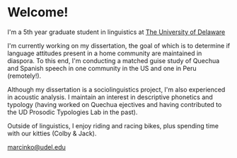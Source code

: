 <html>
<head>
  
</head>
<body>

<h1>Welcome!</h1>

<p>I'm a 5th year graduate student in linguistics at <a href="https://www.lingcogsci.udel.edu/" target="_blank">The University of Delaware</a> </p> 
  
<p>I'm currently working on my dissertation, the goal of which is to determine if language attitudes present in a home community are maintained in diaspora. To this end, I'm conducting a matched guise study of Quechua and Spanish speech in one community in the US and one in Peru (remotely!). </p>
  
<p> Although my dissertation is a sociolinguistics project, I'm also experienced in acoustic analysis. I maintain an interest in descriptive phonetics and typology (having worked on Quechua ejectives and having contributed to the UD Prosodic Typologies Lab in the past).</p>
  
 <p> Outside of linguistics, I enjoy riding and racing bikes, plus spending time with our kitties (Colby & Jack).</p>
 
  
 <a href="mailto:marcinko@udel.edu">marcinko@udel.edu</a>


</body>
<html>
